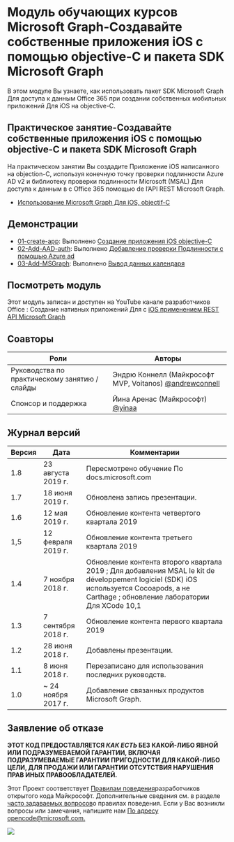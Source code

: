 # <a name="---microsoft-graph------ios---objective-c---sdk-microsoft-graph"></a>Модуль обучающих курсов Microsoft Graph-Создавайте собственные приложения iOS с помощью objective-C и пакета SDK Microsoft Graph

В этом модуле Вы узнаете, как использовать пакет SDK Microsoft Graph Для доступа к данным Office 365 при создании собственных мобильных приложений Для iOS на objective-C.

## <a name="-------ios---objective-c---sdk-microsoft-graph"></a>Практическое занятие-Создавайте собственные приложения iOS с помощью objective-C и пакета SDK Microsoft Graph

На практическом занятии Вы создадите Приложение iOS написанного на objection-C, используя конечную точку проверки подлинности Azure AD v2 и библиотеку проверки подлинности Microsoft (MSAL) Для доступа к данным в с Office 365 помощью de l’API REST Microsoft Graph.

- [Использование Microsoft Graph Для iOS, objectif-C](https://docs.microsoft.com/graph/tutorials/ios-objectivec)

## <a name=""></a>Демонстрации

- [01-create-app](demos/01-create-app): Выполнено [Создание приложения iOS objective-C](https://docs.microsoft.com/graph/tutorials/ios-objectivec?tutorial-step=1)
- [02-Add-AAD-auth](demos/02-add-aad-auth): Выполнено [Добавление проверки Подлинности с помощью Azure ad](https://docs.microsoft.com/graph/tutorials/ios-objectivec?tutorial-step=3)
- [03-Add-MSGraph](demos/03-add-msgraph): Выполнено [Вывод данных календаря](https://docs.microsoft.com/graph/tutorials/ios-objectivec?tutorial-step=4)

## <a name="-"></a>Посмотреть модуль

Этот модуль записан и доступен на YouTube канале разработчиков Office : Создание нативных приложений Для с [iOS применением REST API Microsoft Graph](https://youtu.be/Gg8Qy1Dqyzw)

## <a name=""></a>Соавторы

| Роли | Авторы |
| -------------------- | ------------------------------------------------------------------------------------- |
| Руководства по практическому занятию / слайды | Эндрю Коннелл (Майкрософт MVP, Voitanos) [@andrewconnell](//github.com/andrewconnell) |
| Спонсор и поддержка | Йина Аренас (Майкрософт) [@yinaa](//github.com/yinaa) |

## <a name="-"></a>Журнал версий

| Версия | Дата | Комментарии |
| ------- | ------------------ | ------------------------------------------------------------------------------------------------------------------------------------ |
| 1.8 | 23 августа 2019 г. | Пересмотрено обучение По docs.microsoft.com |
| 1.7 | 18 июня 2019 г. | Обновлена запись презентации. |
| 1.6 | 12 мая 2019 г. | Обновление контента четвертого квартала 2019 |
| 1,5 | 12 февраля 2019 г. | Обновление контента третьего квартала 2019 |
| 1.4 | 7 ноября 2018 г. | Обновление контента второго квартала 2019 ; Для добавления MSAL le kit de développement logiciel (SDK) iOS используется Cocoapods, а не Carthage ; обновление лаборатории Для XCode 10,1 |
| 1.3 | 7 сентября 2018 г. | Обновление контента первого квартала 2019 |
| 1.2 | 28 июня 2018 г. | Добавлены презентации. |
| 1.1 | 8 июня 2018 г. | Перезаписано для использования последних руководств. |
| 1.0 | ~ 24 ноября 2017 г. | Добавление связанных продуктов Microsoft Graph. |

## <a name="--"></a>Заявление об отказе

**ЭТОТ КОД ПРЕДОСТАВЛЯЕТСЯ _КАК ЕСТЬ_ БЕЗ КАКОЙ-ЛИБО ЯВНОЙ ИЛИ ПОДРАЗУМЕВАЕМОЙ ГАРАНТИИ, ВКЛЮЧАЯ ПОДРАЗУМЕВАЕМЫЕ ГАРАНТИИ ПРИГОДНОСТИ ДЛЯ КАКОЙ-ЛИБО ЦЕЛИ, ДЛЯ ПРОДАЖИ ИЛИ ГАРАНТИИ ОТСУТСТВИЯ НАРУШЕНИЯ ПРАВ ИНЫХ ПРАВООБЛАДАТЕЛЕЙ.**

Этот Проект соответствует [Правилам поведения](https://opensource.microsoft.com/codeofconduct/)разработчиков открытого кода Майкрософт. Дополнительные сведения см. в разделе [часто задаваемых вопросов](https://opensource.microsoft.com/codeofconduct/faq/)о правилах поведения. Если у Вас возникли вопросы или замечания, напишите нам [По адресу opencode@microsoft.com.](mailto:opencode@microsoft.com)

<img src="https://telemetry.sharepointpnp.com/msgraph-training-ios-objectivec" />
